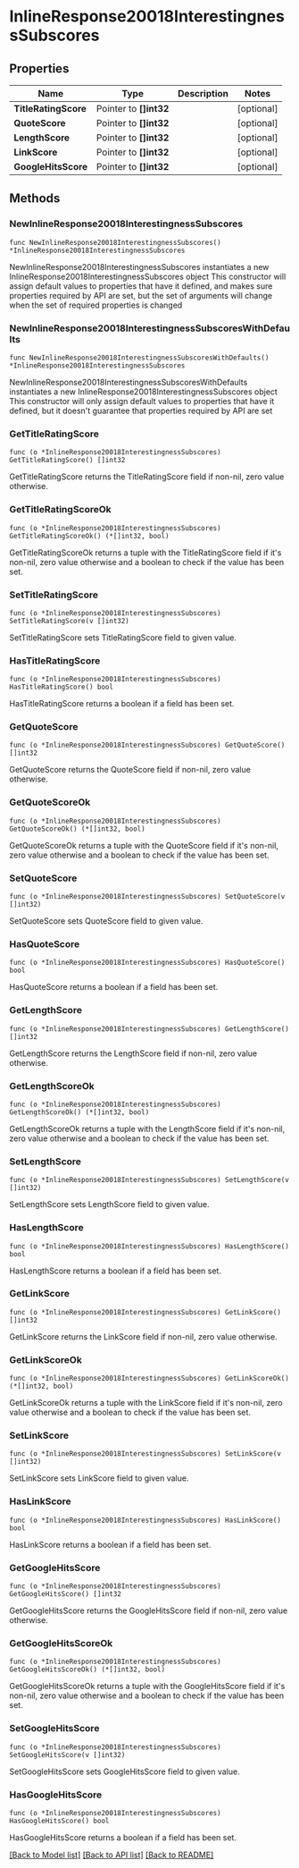# InlineResponse20018InterestingnessSubscores

## Properties

Name | Type | Description | Notes
------------ | ------------- | ------------- | -------------
**TitleRatingScore** | Pointer to **[]int32** |  | [optional] 
**QuoteScore** | Pointer to **[]int32** |  | [optional] 
**LengthScore** | Pointer to **[]int32** |  | [optional] 
**LinkScore** | Pointer to **[]int32** |  | [optional] 
**GoogleHitsScore** | Pointer to **[]int32** |  | [optional] 

## Methods

### NewInlineResponse20018InterestingnessSubscores

`func NewInlineResponse20018InterestingnessSubscores() *InlineResponse20018InterestingnessSubscores`

NewInlineResponse20018InterestingnessSubscores instantiates a new InlineResponse20018InterestingnessSubscores object
This constructor will assign default values to properties that have it defined,
and makes sure properties required by API are set, but the set of arguments
will change when the set of required properties is changed

### NewInlineResponse20018InterestingnessSubscoresWithDefaults

`func NewInlineResponse20018InterestingnessSubscoresWithDefaults() *InlineResponse20018InterestingnessSubscores`

NewInlineResponse20018InterestingnessSubscoresWithDefaults instantiates a new InlineResponse20018InterestingnessSubscores object
This constructor will only assign default values to properties that have it defined,
but it doesn't guarantee that properties required by API are set

### GetTitleRatingScore

`func (o *InlineResponse20018InterestingnessSubscores) GetTitleRatingScore() []int32`

GetTitleRatingScore returns the TitleRatingScore field if non-nil, zero value otherwise.

### GetTitleRatingScoreOk

`func (o *InlineResponse20018InterestingnessSubscores) GetTitleRatingScoreOk() (*[]int32, bool)`

GetTitleRatingScoreOk returns a tuple with the TitleRatingScore field if it's non-nil, zero value otherwise
and a boolean to check if the value has been set.

### SetTitleRatingScore

`func (o *InlineResponse20018InterestingnessSubscores) SetTitleRatingScore(v []int32)`

SetTitleRatingScore sets TitleRatingScore field to given value.

### HasTitleRatingScore

`func (o *InlineResponse20018InterestingnessSubscores) HasTitleRatingScore() bool`

HasTitleRatingScore returns a boolean if a field has been set.

### GetQuoteScore

`func (o *InlineResponse20018InterestingnessSubscores) GetQuoteScore() []int32`

GetQuoteScore returns the QuoteScore field if non-nil, zero value otherwise.

### GetQuoteScoreOk

`func (o *InlineResponse20018InterestingnessSubscores) GetQuoteScoreOk() (*[]int32, bool)`

GetQuoteScoreOk returns a tuple with the QuoteScore field if it's non-nil, zero value otherwise
and a boolean to check if the value has been set.

### SetQuoteScore

`func (o *InlineResponse20018InterestingnessSubscores) SetQuoteScore(v []int32)`

SetQuoteScore sets QuoteScore field to given value.

### HasQuoteScore

`func (o *InlineResponse20018InterestingnessSubscores) HasQuoteScore() bool`

HasQuoteScore returns a boolean if a field has been set.

### GetLengthScore

`func (o *InlineResponse20018InterestingnessSubscores) GetLengthScore() []int32`

GetLengthScore returns the LengthScore field if non-nil, zero value otherwise.

### GetLengthScoreOk

`func (o *InlineResponse20018InterestingnessSubscores) GetLengthScoreOk() (*[]int32, bool)`

GetLengthScoreOk returns a tuple with the LengthScore field if it's non-nil, zero value otherwise
and a boolean to check if the value has been set.

### SetLengthScore

`func (o *InlineResponse20018InterestingnessSubscores) SetLengthScore(v []int32)`

SetLengthScore sets LengthScore field to given value.

### HasLengthScore

`func (o *InlineResponse20018InterestingnessSubscores) HasLengthScore() bool`

HasLengthScore returns a boolean if a field has been set.

### GetLinkScore

`func (o *InlineResponse20018InterestingnessSubscores) GetLinkScore() []int32`

GetLinkScore returns the LinkScore field if non-nil, zero value otherwise.

### GetLinkScoreOk

`func (o *InlineResponse20018InterestingnessSubscores) GetLinkScoreOk() (*[]int32, bool)`

GetLinkScoreOk returns a tuple with the LinkScore field if it's non-nil, zero value otherwise
and a boolean to check if the value has been set.

### SetLinkScore

`func (o *InlineResponse20018InterestingnessSubscores) SetLinkScore(v []int32)`

SetLinkScore sets LinkScore field to given value.

### HasLinkScore

`func (o *InlineResponse20018InterestingnessSubscores) HasLinkScore() bool`

HasLinkScore returns a boolean if a field has been set.

### GetGoogleHitsScore

`func (o *InlineResponse20018InterestingnessSubscores) GetGoogleHitsScore() []int32`

GetGoogleHitsScore returns the GoogleHitsScore field if non-nil, zero value otherwise.

### GetGoogleHitsScoreOk

`func (o *InlineResponse20018InterestingnessSubscores) GetGoogleHitsScoreOk() (*[]int32, bool)`

GetGoogleHitsScoreOk returns a tuple with the GoogleHitsScore field if it's non-nil, zero value otherwise
and a boolean to check if the value has been set.

### SetGoogleHitsScore

`func (o *InlineResponse20018InterestingnessSubscores) SetGoogleHitsScore(v []int32)`

SetGoogleHitsScore sets GoogleHitsScore field to given value.

### HasGoogleHitsScore

`func (o *InlineResponse20018InterestingnessSubscores) HasGoogleHitsScore() bool`

HasGoogleHitsScore returns a boolean if a field has been set.


[[Back to Model list]](../README.md#documentation-for-models) [[Back to API list]](../README.md#documentation-for-api-endpoints) [[Back to README]](../README.md)


